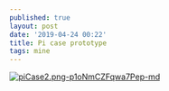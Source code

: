 ```yaml
---
published: true
layout: post
date: '2019-04-24 00:22'
title: Pi case prototype
tags: mine 
---
```

[![piCase2.png-p1oNmCZFqwa7Pep-md](https://images.weserv.nl/?url=https://i.imgur.com/GiZX7t2.png)](https://images.weserv.nl/?url=https://i.imgur.com/GiZX7t2.png)


